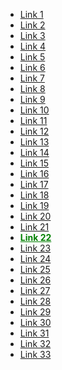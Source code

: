 <!DOCTYPE html>
<html>
<head>
	<title>Tag-Filter</title>
	<style>
.menu-container {
  max-width: 1600px;
  margin: 0 auto;
}

.menu {
  white-space: nowrap;
  overflow-x: auto;
}

@media screen and (min-width: 768px) {
  .menu {
    scrollbar-width: thin; /* Width of the scrollbar */
    scrollbar-color: #ccc #f7f7f7; /* Color of the scrollbar */
  }

  .menu::-webkit-scrollbar {
    width: 8px; /* Width of the scrollbar */
    height: 8px;
  }

  .menu::-webkit-scrollbar-track {
    background-color: #f7f7f7; /* Background color of the scrollbar track */
  }

  .menu::-webkit-scrollbar-thumb {
    background-color: #ccc; /* Color of the scrollbar thumb */
    border-radius: 4px; /* Border radius of the scrollbar thumb */
  }

  .menu::-webkit-scrollbar-thumb:hover {
    background-color: #999; /* Color of the scrollbar thumb on hover */
  }
}
.menu .active a {
  color: green;
  font-weight: bold;
}

ul {
  list-style: none;
  padding: 0;
  margin: 0;
}

li {
  display: inline-block;
}

a {
  display: block;
  padding: 15px;
  text-decoration: none;
  color: #000;
  background-color: #f7f7f7;
  border-top-left-radius: 20px;
  border-top-right-radius: 20px;
  border-bottom-left-radius: 20px;
  border-bottom-right-radius: 20px;
}

a:hover {
  color: #fff; /* Change text color on hover */
  background-color: #f00; /* Change background color on hover */
}

li:first-child a {
  border-top-left-radius: 20px;
  border-bottom-left-radius: 20px;
}

li:last-child a {
  border-top-right-radius: 20px;
  border-bottom-right-radius: 20px;
}

li.active a {
  color: #f00;
}

li.active a:hover {
  color: #fff; /* Change text color on hover for active link */
  background-color: red; /* Change background color on hover for active link */
}

/* Hide the scrollbar on mobile screens */
@media screen and (max-width: 767px) {
  .menu::-webkit-scrollbar {
    display: none;
  }
}


</style>	
	
</head>
<body>

<div class="menu-container">
    <div class="menu">
      <ul>
              <li><a href="#">Link 1</a></li>
              <li><a href="#">Link 2</a></li>
              <li><a href="#">Link 3</a></li>
              <li><a href="#">Link 4</a></li>
              <li><a href="#">Link 5</a></li>
              <li><a href="#">Link 6</a></li>
              <li><a href="#">Link 7</a></li>
              <li><a href="#">Link 8</a></li>
              <li><a href="#">Link 9</a></li>
              <li><a href="#">Link 10</a></li>
              <li><a href="#">Link 11</a></li>
              <li><a href="#">Link 12</a></li>
              <li><a href="#">Link 13</a></li>
              <li><a href="#">Link 14</a></li>
              <li><a href="#">Link 15</a></li>
              <li><a href="#">Link 16</a></li>
              <li><a href="#">Link 17</a></li>
              <li><a href="#">Link 18</a></li>
              <li><a href="#">Link 19</a></li>
              <li><a href="#">Link 20</a></li>
              <li><a href="#">Link 21</a></li>
              <li class="active"><a href="#">Link 22</a></li>
              <li><a href="#">Link 23</a></li>
              <li><a href="#">Link 24</a></li>
              <li><a href="#">Link 25</a></li>
              <li><a href="#">Link 26</a></li>
              <li><a href="#">Link 27</a></li>
              <li><a href="#">Link 28</a></li>
              <li><a href="#">Link 29</a></li>
              <li><a href="#">Link 30</a></li>
              <li><a href="#">Link 31</a></li>
              <li><a href="#">Link 32</a></li>
              <li><a href="#">Link 33</a></li>
      </ul>
    </div>
  </div>
	<script>document.addEventListener('DOMContentLoaded', () => {
  let activeLink = document.querySelector('.active');
  let menu = document.querySelector('.menu');
  let activeLinkIndex = Array.from(menu.children).indexOf(activeLink);

  // Scroll the menu element to the left of the active link's position
  menu.scrollTo({
    left: activeLink.offsetLeft - menu.offsetWidth / 1.5 + activeLink.offsetWidth / 1.5,
    behavior: 'smooth'
  });
});


document.addEventListener('DOMContentLoaded', function() {
  let menu = document.querySelector('.menu');

  // Hide the scrollbar on mobile screens
  if (window.innerWidth <= 767) {
    menu.style.scrollbarWidth = 'none';  /* Firefox */
    menu.style.msOverflowStyle = 'none';  /* IE and Edge */
  }
});
</script>
</body>
</html>
